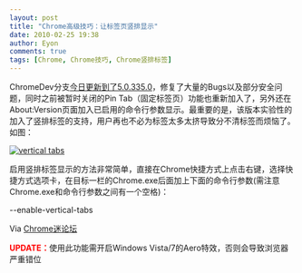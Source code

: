 ```yaml
---
layout: post
title: "Chrome高级技巧：让标签页竖排显示"
date: 2010-02-25 19:38
author: Eyon
comments: true
tags: [Chrome, Chrome技巧, Chrome竖排标签]
---
```

ChromeDev分支[今日更新到了5.0.335.0](http://www.chromi.org/archives/3349)，修复了大量的Bugs以及部分安全问题，同时之前被暂时关闭的Pin Tab（固定标签页）功能也重新加入了，另外还在About:Version页面加入已启用的命令行参数显示。最重要的是，该版本实验性的加入了竖排标签的支持，用户再也不必为标签太多太挤导致分不清标签而烦恼了。如图：

<a href="http://img.chromi.org/2010/02/vertical-tabs.jpg">![](http://img.chromi.org/2010/02/vertical-tabs.jpg "vertical tabs")</a>

启用竖排标签显示的方法非常简单，直接在Chrome快捷方式上点击右键，选择快捷方式选项卡，在目标一栏的Chrome.exe后面加上下面的命令行参数(需注意Chrome.exe和命令行参数之间有一个空格)：


>


 --enable-vertical-tabs




Via [Chrome迷论坛](http://bbs.chromi.org/thread-9226-3-1.html)

<span style="color: #ff0000;">**UPDATE：**</span>使用此功能需开启Windows Vista/7的Aero特效，否则会导致浏览器严重错位
